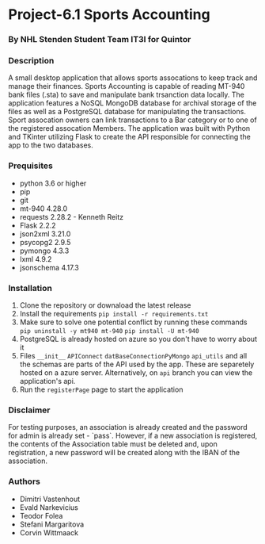 # Project-6.1 Sports Accounting
### By NHL Stenden Student Team IT3I for Quintor

<h3> Description </h3>
A small desktop application that allows sports assocations to keep track and manage their finances. Sports Accounting is capable of reading MT-940 bank files (.sta) to save and manipulate bank trsanction data locally. The application features a NoSQL MongoDB database for archival storage of the files as well as a PostgreSQL database for manipulating the transactions. 
Sport assocation owners can link transactions to a Bar category or to one of the registered assocation Members.
The application was built with Python and TKinter utilizing Flask to create the API responsible for connecting the app to the two databases.


<h3> Prequisites </h3>

* python 3.6 or higher
* pip
* git
* mt-940 4.28.0
* requests 2.28.2 - Kenneth Reitz
* Flask 2.2.2
* json2xml 3.21.0
* psycopg2 2.9.5
* pymongo 4.3.3
* lxml 4.9.2
* jsonschema 4.17.3


<h3> Installation </h3>

1. Clone the repository or downaload the latest release
2. Install the requirements `pip install -r requirements.txt`
3. Make sure to solve one potential conflict by running these commands
`pip uninstall -y mt940 mt-940`
`pip install -U mt-940`
4. PostgreSQL is already hosted on azure so you don't have to worry about it
5. Files `__init__` `APIConnect` `datBaseConnectionPyMongo` `api_utils` and all the schemas are parts of the API used by the app. These are separetely hosted on a azure server. Alternatively, on `api` branch you can view the application's api.
6. Run the `registerPage` page to start the application

<h3> Disclaimer </h3> 
For testing purposes, an association is already created and the password for admin is already set - `pass`. However, if a new association is registered, the contents of the Association table must be deleted and, upon registration, a new password will be created along with the IBAN of the association.

<h3> Authors </h3>
    
* Dimitri Vastenhout
* Evald Narkevicius
* Teodor Folea
* Stefani Margaritova
* Corvin Wittmaack



